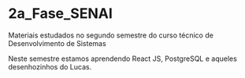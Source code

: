 # 2a_Fase_SENAI
Materiais estudados no segundo semestre do curso técnico de Desenvolvimento de Sistemas

Neste semestre estamos aprendendo React JS, PostgreSQL e aqueles desenhozinhos do Lucas.
